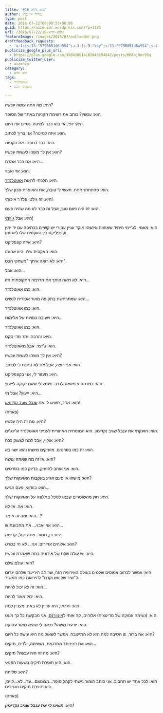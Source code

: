 ```yaml
---
title: 'הוא והיא #16'
author: נמרוד איזנברג
type: post
date: 2016-07-22T06:00:53+00:00
guid: https://aizenimr.wordpress.com/?p=1173
url: /2016/07/22/הוא-והיא-16/
featureImage: /images/2016/07/outlander.png
draftfeedback_requests:
  - 'a:1:{s:13:"5790851d6a954";a:3:{s:3:"key";s:13:"5790851d6a954";s:4:"time";s:10:"1469089053";s:7:"user_id";s:8:"91501967";}}'
publicize_google_plus_url:
  - https://plus.google.com/108430814102045194842/posts/HMAoj9mr99q
publicize_twitter_user:
  - aizenimr
category:
  - הוא והיא
tags:
  - אאוטלנדר
  - משחקי הכס

---
```

<span lang="he-IL">היא</span><span lang="en-US">: </span><span lang="he-IL">מה אתה עושה עכשיו</span><span lang="en-US">?</span>

<span lang="he-IL">הוא</span><span lang="en-US">: </span><span lang="he-IL">עכשיו</span><span lang="en-US">? </span><span lang="he-IL">כותב את רשימת הקניות באתר של הסופר</span><span lang="en-US">.</span>

<span lang="he-IL">היא</span><span lang="en-US">: </span><span lang="he-IL">יופי</span><span lang="en-US">, </span><span lang="he-IL">אז בוא כבר למיטה ונסיים את היום</span><span lang="en-US">.</span>

<span lang="he-IL">הוא</span><span lang="en-US">: </span><span lang="he-IL">איזה למיטה</span><span lang="en-US">? </span><span lang="he-IL">אני צריך לכתוב</span><span lang="en-US">.</span>

<span lang="he-IL">היא</span><span lang="en-US">: </span><span lang="he-IL">כבר כתבת</span><span lang="en-US">. </span><span lang="he-IL">את הקניות</span><span lang="en-US">.</span>

<span lang="he-IL">הוא</span><span lang="en-US">: </span><span lang="he-IL">אין לך משהו לעשות עכשיו</span><span lang="en-US">?</span>

<span lang="he-IL">היא</span><span lang="en-US">: </span><span lang="he-IL">אם כבר אמרת</span><span lang="en-US">...</span>

<span lang="he-IL">הוא</span><span lang="en-US">: </span><span lang="he-IL">אוי ואבוי</span><span lang="en-US">.</span>

<span lang="he-IL">היא</span><span lang="en-US">: </span><span lang="he-IL">הלכתי לראות <a href="http://outlander.wikia.com/wiki/Outlander_Wiki">אאוטלנדר</a></span><span lang="en-US">.</span>

<span lang="he-IL">הוא</span><span lang="en-US">: </span><span lang="he-IL">פחחחחחחחח</span><span lang="en-US">. </span><span lang="he-IL">תעשי לי טובה</span><span lang="en-US">, </span><span lang="he-IL">את והאופרת סבון שלך</span><span lang="en-US">.</span>

<span lang="he-IL">היא</span><span lang="en-US">: </span><span lang="he-IL">זה גילטי פלז</span><span lang="en-US">'</span><span lang="he-IL">ר איכותי</span><span lang="en-US">!</span>

<span lang="he-IL">הוא</span><span lang="en-US">: </span><span lang="he-IL">זה היה פעם טוב</span><span lang="en-US">, </span><span lang="he-IL">אבל זה כבר לא מה שהיה פעם</span><span lang="en-US">.</span>

<span lang="he-IL">היא</span><span lang="en-US">: </span><span lang="he-IL">אבל <a href="http://outlander.wikia.com/wiki/Jamie_Fraser">ג'יימי!</a><br /> </span>

<span lang="he-IL">הוא</span><span lang="en-US">: </span><span lang="he-IL">מאמי</span><span lang="en-US">, </span><span lang="he-IL">לג</span><span lang="en-US">'</span><span lang="he-IL">יימי היחיד שמהווה איזשהו מוקד עניין עבורי יש קשיים בכתיבה עם יד ימין וקונפליקט בין האקסית שלו לאחותו</span><span lang="en-US">.</span>

<span lang="he-IL">היא</span><span lang="en-US">: </span><span lang="he-IL">איזה קונפליקט</span><span lang="en-US">?</span>

<span lang="he-IL">הוא</span><span lang="en-US">: </span><span lang="he-IL">האקסית שלו</span><span lang="en-US">. </span><span lang="he-IL">היא אחותו</span><span lang="en-US">.</span>

<span lang="he-IL">היא</span><span lang="en-US">: </span><span lang="he-IL">לא רואה איתך </span><span lang="en-US">"</span><span lang="he-IL">משחקי הכס</span><span lang="en-US">".</span>

<span lang="he-IL">הוא</span><span lang="en-US">: </span><span lang="he-IL">אבל</span><span lang="en-US">...</span>

<span lang="he-IL">היא</span><span lang="en-US">: </span><span lang="he-IL">לא רואה איתך את הדרמה התקופתית הזו</span><span lang="en-US">...</span>

<span lang="he-IL">הוא</span><span lang="en-US">: </span><span lang="he-IL">כמו אאוטלנדר</span><span lang="en-US">.</span>

<span lang="he-IL">היא</span><span lang="en-US">: </span><span lang="he-IL">שמתרחשת בתקופה מאוד אכזרית לנשים</span><span lang="en-US">...</span>

<span lang="he-IL">הוא</span><span lang="en-US">: </span><span lang="he-IL">כמו אאוטלנדר</span><span lang="en-US">.</span>

<span lang="he-IL">היא</span><span lang="en-US">: </span><span lang="he-IL">ויש בה כמויות של אלימות</span><span lang="en-US">...</span>

<span lang="he-IL">הוא</span><span lang="en-US">: </span><span lang="he-IL">כמו אאוטלנדר</span><span lang="en-US">.</span>

<span lang="he-IL">היא</span><span lang="en-US">: </span><span lang="he-IL">והרבה יותר מדי סקס</span><span lang="en-US">.</span>

<span lang="he-IL">הוא</span><span lang="en-US">: </span><span lang="he-IL">ג</span><span lang="en-US">'</span><span lang="he-IL">יימי</span><span lang="en-US">. </span><span lang="he-IL">אבל מאאוטלנדר</span><span lang="en-US">.</span>

<span lang="he-IL">היא</span><span lang="en-US">: </span><span lang="he-IL">אין לך משהו לעשות עכשיו</span><span lang="en-US">?</span>

<span lang="he-IL">הוא</span><span lang="en-US">: </span><span lang="he-IL">אני רוצה</span><span lang="en-US">, </span><span lang="he-IL">אבל את לא נותנת לי לכתוב</span><span lang="en-US">.</span>

<span lang="he-IL">היא</span><span lang="en-US">: תעזור לי, </span><span lang="he-IL">אני בקונפליקט.</span>

<span lang="he-IL">הוא</span><span lang="en-US">: </span><span lang="he-IL">כמו ההיא מאאוטלנדר</span><span lang="en-US">. </span><span lang="he-IL">נשמע לי שאת זקוקה לייעוץ</span><span lang="en-US">.</span>

<span lang="he-IL">היא</span><span lang="en-US">: </span><span lang="he-IL">ייעוץ</span><span lang="en-US">? </span><span lang="he-IL">אבל מי</span><span lang="en-US">...</span>

<span lang="he-IL">הוא</span><span lang="en-US">: </span>_<span lang="he-IL">מהר</span><span lang="en-US">, </span><span lang="he-IL">תשיגו לי את <a href="http://www.metargemet.com/">ענבל שגיב נקדימון</a></span><span lang="en-US">!</span>_

<span lang="en-US">(</span><span lang="he-IL">פאוזה</span><span lang="en-US">)</span>

<span lang="he-IL">היא</span><span lang="en-US">: </span><span lang="he-IL">מה זה היה עכשיו</span><span lang="en-US">?</span>

<span lang="he-IL">הוא</span><span lang="en-US">: </span><span lang="he-IL">הזעקתי את ענבל שגיב נקדימון</span><span lang="en-US">. </span><span lang="he-IL">היא המומחית האיזורית לענייני אאוטלנדר וג</span><span lang="en-US">'</span><span lang="he-IL">ינג</span><span lang="en-US">'</span><span lang="he-IL">ים</span><span lang="en-US">.</span>

<span lang="he-IL">היא</span><span lang="en-US">: </span><span lang="he-IL">אוקיי</span><span lang="en-US">, </span><span lang="he-IL">אבל למה לצעוק ככה</span><span lang="en-US">?</span>

<span lang="he-IL">הוא</span><span lang="en-US">: </span><span lang="he-IL">זה כמו בסרטים</span><span lang="en-US">. </span><span lang="he-IL">מזעיקים מישהו והוא ישר בא</span><span lang="en-US">.</span>

<span lang="he-IL">היא</span><span lang="en-US">: </span><span lang="he-IL">אז זה מה שאתה עושה</span><span lang="en-US">?</span>

<span lang="he-IL">הוא</span><span lang="en-US">: </span><span lang="he-IL">אני אוהב להזעיק</span><span lang="en-US">. </span><span lang="he-IL">בדיוק כמו בסרטים</span><span lang="en-US">.</span>

<span lang="he-IL">היא</span><span lang="en-US">: </span><span lang="he-IL">מישהו אי פעם הגיע בעקבות האזעקות שלך</span><span lang="en-US">?</span>

<span lang="he-IL">הוא</span><span lang="en-US">: </span><span lang="he-IL">בוודאי</span><span lang="en-US">, </span><span lang="he-IL">פעם הגיעו…</span>

<span lang="he-IL">היא</span><span lang="en-US">: </span><span lang="he-IL">חוץ מהשוטרים שבאו לטפל בתלונה על האזעקות שלך</span><span lang="en-US">.</span>

<span lang="he-IL">הוא</span><span lang="en-US">: </span><span lang="he-IL">אה</span><span lang="en-US">. </span><span lang="he-IL">אז לא</span><span lang="en-US">.</span>

<span lang="he-IL">היא</span><span lang="en-US">: </span><span lang="he-IL">ומה זה אומר…</span><span lang="en-US">?</span>

<span lang="he-IL">הוא</span><span lang="en-US">: </span><span lang="he-IL">אוי ואבוי… את מתכוונת ש…</span>

<span lang="he-IL">היא</span><span lang="en-US">: </span><span lang="he-IL">כן</span><span lang="en-US">, </span><span lang="he-IL">חמוד</span><span lang="en-US">. </span><span lang="he-IL">אתה יכול</span><span lang="en-US">, </span><span lang="he-IL">קדימה</span><span lang="en-US">.</span>

<span lang="he-IL">הוא</span><span lang="en-US">: </span><span lang="he-IL">אלוהים אדירים</span><span lang="en-US">. </span><span lang="he-IL">אני… <em>לא חי בסרט</em></span>_<span lang="en-US">?</span>_

<span lang="he-IL">היא</span><span lang="en-US">: </span><span lang="he-IL">יש עולם שלם של אירוניה במה שאמרת עכשיו</span><span lang="en-US">.</span>

<span lang="he-IL">הוא</span><span lang="en-US">: </span><span lang="he-IL">עולם שלם</span><span lang="en-US">?</span>

<span lang="he-IL">היא</span><span lang="en-US">: </span><span lang="he-IL">אפשר לכתוב אפוסים שלמים בעולם האירוניה הזה</span><span lang="en-US">, </span><span lang="he-IL">שרוחב היריעה שלהם יגרום ל</span><span lang="en-US">"</span><span lang="he-IL">שיר של אש וקרח</span><span lang="en-US">" </span><span lang="he-IL">להיראות כמו חמשיר</span><span lang="en-US">.</span>

<span lang="he-IL">הוא</span><span lang="en-US">: </span><span lang="he-IL">זה לא יכול להיות…</span>

<span lang="he-IL">היא</span><span lang="en-US">: </span><span lang="he-IL">יכול מאוד להיות</span><span lang="en-US">.</span>

<span lang="he-IL">הוא</span><span lang="en-US">: </span><span lang="he-IL">ותראי</span><span lang="en-US">, </span><span lang="he-IL">היא עדיין לא באה</span><span lang="en-US">. </span><span lang="he-IL">מעניין למה</span><span lang="en-US">.</span>

<span lang="he-IL">היא</span><span lang="en-US">: (</span><span lang="he-IL">נשימה עמוקה של מדיטציה</span><span lang="en-US">) </span><span lang="he-IL">אלוהים</span><span lang="en-US">, </span><span lang="he-IL">קח אותי ל<a href="https://en.wikipedia.org/wiki/Inverness">אינוורנס</a></span><span lang="en-US">, </span><span lang="he-IL">אני מבקשת כל כך מעט</span><span lang="en-US">.</span>

<span lang="he-IL">הוא</span><span lang="en-US">: </span><span lang="he-IL">יודעת משהו</span><span lang="en-US">? נראה לי ש</span><span lang="he-IL">היא מאוד עסוקה</span><span lang="en-US">.</span>

<span lang="he-IL">היא</span><span lang="en-US">: אה ברור, וזו הסיבה למה היא לא התייצבה. אפשר לשאול </span><span lang="he-IL">מה היא עושה כל היום</span><span lang="en-US">?</span>

<span lang="he-IL">הוא</span><span lang="en-US">: </span><span lang="he-IL">את רצינית</span><span lang="en-US">? </span><span lang="he-IL">מתרגמת</span><span lang="en-US">, </span><span lang="he-IL">משפחה</span><span lang="en-US">, </span><span lang="he-IL">ילדים</span><span lang="en-US">, </span><span lang="he-IL">תיקים…</span>

<span lang="he-IL">היא</span><span lang="en-US">: </span><span lang="he-IL">מה זה היה עכשיו</span><span lang="en-US">? </span><span lang="he-IL">תיקים</span><span lang="en-US">?</span>

<span lang="he-IL">הוא</span><span lang="en-US">: </span><span lang="he-IL">היא תופרת תיקים בשעות הפנאי</span><span lang="en-US">.</span>

<span lang="he-IL">היא</span><span lang="en-US">: </span><span lang="he-IL">סליחה?</span>

<span lang="he-IL">הוא</span><span lang="en-US">: </span><span lang="he-IL">לכל אחד יש תחביב</span><span lang="en-US">. </span><span lang="he-IL">אני כותב הומור נישתי לקהל סופר</span><span lang="en-US">...</span><span lang="he-IL">מצומצם</span><span lang="en-US">...</span><span lang="he-IL">עד</span><span lang="en-US">...</span><span lang="he-IL">לא</span><span lang="en-US">...</span><span lang="he-IL">קיים</span><span lang="en-US">, </span><span lang="he-IL">היא תופרת תיקים מגניבים</span><span lang="en-US">.</span>

<span lang="en-US">(</span><span lang="he-IL">פאוזה</span><span lang="en-US">)</span>

<span lang="he-IL">היא</span><span lang="en-US">: </span>**_<span lang="he-IL">תשיגו לי את ענבל שגיב נקדימון</span><span lang="en-US">!</span>_**